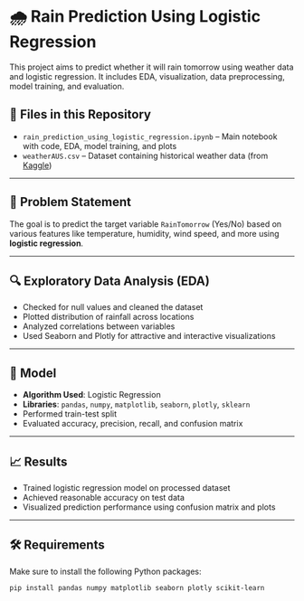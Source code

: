 # 🌧️ Rain Prediction Using Logistic Regression

This project aims to predict whether it will rain tomorrow using weather data and logistic regression. It includes EDA, visualization, data preprocessing, model training, and evaluation.

## 📁 Files in this Repository

- `rain_prediction_using_logistic_regression.ipynb` – Main notebook with code, EDA, model training, and plots
- `weatherAUS.csv` – Dataset containing historical weather data (from [Kaggle](https://www.kaggle.com/datasets/jsphyg/weather-dataset-rattle-package))

---

## 📌 Problem Statement

The goal is to predict the target variable `RainTomorrow` (Yes/No) based on various features like temperature, humidity, wind speed, and more using **logistic regression**.

---

## 🔍 Exploratory Data Analysis (EDA)

- Checked for null values and cleaned the dataset
- Plotted distribution of rainfall across locations
- Analyzed correlations between variables
- Used Seaborn and Plotly for attractive and interactive visualizations

---

## 🧪 Model

- **Algorithm Used**: Logistic Regression
- **Libraries**: `pandas`, `numpy`, `matplotlib`, `seaborn`, `plotly`, `sklearn`
- Performed train-test split
- Evaluated accuracy, precision, recall, and confusion matrix

---

## 📈 Results

- Trained logistic regression model on processed dataset
- Achieved reasonable accuracy on test data
- Visualized prediction performance using confusion matrix and plots

---

## 🛠️ Requirements

Make sure to install the following Python packages:

```bash
pip install pandas numpy matplotlib seaborn plotly scikit-learn
